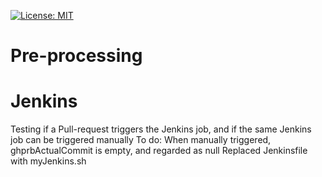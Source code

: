 [![License: MIT](https://img.shields.io/badge/License-MIT-yellow.svg)](https://opensource.org/licenses/MIT)

# Pre-processing

# Jenkins
Testing if a Pull-request triggers the Jenkins job, and if the same Jenkins job can be triggered manually
To do: When manually triggered, ghprbActualCommit is empty, and regarded as null
Replaced Jenkinsfile with myJenkins.sh

